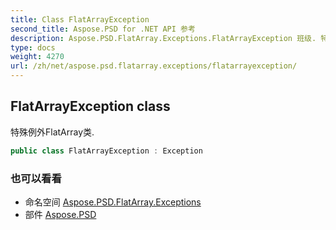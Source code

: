 ```yaml
---
title: Class FlatArrayException
second_title: Aspose.PSD for .NET API 参考
description: Aspose.PSD.FlatArray.Exceptions.FlatArrayException 班级. 特殊例外FlatArray类.
type: docs
weight: 4270
url: /zh/net/aspose.psd.flatarray.exceptions/flatarrayexception/
---
```

## FlatArrayException class

特殊例外FlatArray类.

```csharp
public class FlatArrayException : Exception
```

### 也可以看看

* 命名空间 [Aspose.PSD.FlatArray.Exceptions](../../aspose.psd.flatarray.exceptions/)
* 部件 [Aspose.PSD](../../)


